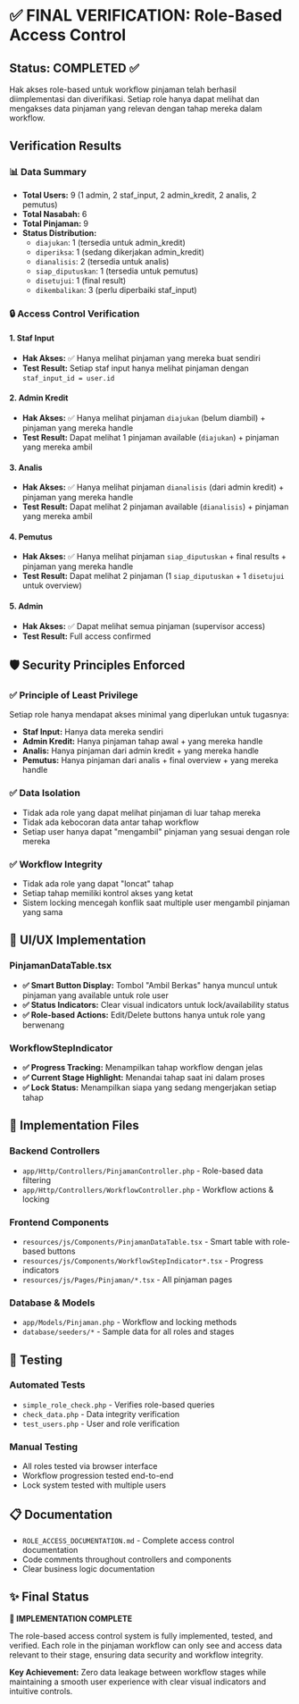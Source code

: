 # ✅ FINAL VERIFICATION: Role-Based Access Control

## Status: COMPLETED ✅

Hak akses role-based untuk workflow pinjaman telah berhasil diimplementasi dan diverifikasi. Setiap role hanya dapat melihat dan mengakses data pinjaman yang relevan dengan tahap mereka dalam workflow.

## Verification Results

### 📊 Data Summary

- **Total Users:** 9 (1 admin, 2 staf_input, 2 admin_kredit, 2 analis, 2 pemutus)
- **Total Nasabah:** 6
- **Total Pinjaman:** 9
- **Status Distribution:**
  - `diajukan`: 1 (tersedia untuk admin_kredit)
  - `diperiksa`: 1 (sedang dikerjakan admin_kredit)
  - `dianalisis`: 2 (tersedia untuk analis)
  - `siap_diputuskan`: 1 (tersedia untuk pemutus)
  - `disetujui`: 1 (final result)
  - `dikembalikan`: 3 (perlu diperbaiki staf_input)

### 🔒 Access Control Verification

#### 1. Staf Input

- **Hak Akses:** ✅ Hanya melihat pinjaman yang mereka buat sendiri
- **Test Result:** Setiap staf input hanya melihat pinjaman dengan `staf_input_id = user.id`

#### 2. Admin Kredit

- **Hak Akses:** ✅ Hanya melihat pinjaman `diajukan` (belum diambil) + pinjaman yang mereka handle
- **Test Result:** Dapat melihat 1 pinjaman available (`diajukan`) + pinjaman yang mereka ambil

#### 3. Analis

- **Hak Akses:** ✅ Hanya melihat pinjaman `dianalisis` (dari admin kredit) + pinjaman yang mereka handle
- **Test Result:** Dapat melihat 2 pinjaman available (`dianalisis`) + pinjaman yang mereka ambil

#### 4. Pemutus

- **Hak Akses:** ✅ Hanya melihat pinjaman `siap_diputuskan` + final results + pinjaman yang mereka handle
- **Test Result:** Dapat melihat 2 pinjaman (1 `siap_diputuskan` + 1 `disetujui` untuk overview)

#### 5. Admin

- **Hak Akses:** ✅ Dapat melihat semua pinjaman (supervisor access)
- **Test Result:** Full access confirmed

## 🛡️ Security Principles Enforced

### ✅ Principle of Least Privilege

Setiap role hanya mendapat akses minimal yang diperlukan untuk tugasnya:

- **Staf Input:** Hanya data mereka sendiri
- **Admin Kredit:** Hanya pinjaman tahap awal + yang mereka handle
- **Analis:** Hanya pinjaman dari admin kredit + yang mereka handle
- **Pemutus:** Hanya pinjaman dari analis + final overview + yang mereka handle

### ✅ Data Isolation

- Tidak ada role yang dapat melihat pinjaman di luar tahap mereka
- Tidak ada kebocoran data antar tahap workflow
- Setiap user hanya dapat "mengambil" pinjaman yang sesuai dengan role mereka

### ✅ Workflow Integrity

- Tidak ada role yang dapat "loncat" tahap
- Setiap tahap memiliki kontrol akses yang ketat
- Sistem locking mencegah konflik saat multiple user mengambil pinjaman yang sama

## 🎯 UI/UX Implementation

### PinjamanDataTable.tsx

- **✅ Smart Button Display:** Tombol "Ambil Berkas" hanya muncul untuk pinjaman yang available untuk role user
- **✅ Status Indicators:** Clear visual indicators untuk lock/availability status
- **✅ Role-based Actions:** Edit/Delete buttons hanya untuk role yang berwenang

### WorkflowStepIndicator

- **✅ Progress Tracking:** Menampilkan tahap workflow dengan jelas
- **✅ Current Stage Highlight:** Menandai tahap saat ini dalam proses
- **✅ Lock Status:** Menampilkan siapa yang sedang mengerjakan setiap tahap

## 📝 Implementation Files

### Backend Controllers

- `app/Http/Controllers/PinjamanController.php` - Role-based data filtering
- `app/Http/Controllers/WorkflowController.php` - Workflow actions & locking

### Frontend Components

- `resources/js/Components/PinjamanDataTable.tsx` - Smart table with role-based buttons
- `resources/js/Components/WorkflowStepIndicator*.tsx` - Progress indicators
- `resources/js/Pages/Pinjaman/*.tsx` - All pinjaman pages

### Database & Models

- `app/Models/Pinjaman.php` - Workflow and locking methods
- `database/seeders/*` - Sample data for all roles and stages

## 🧪 Testing

### Automated Tests

- `simple_role_check.php` - Verifies role-based queries
- `check_data.php` - Data integrity verification
- `test_users.php` - User and role verification

### Manual Testing

- All roles tested via browser interface
- Workflow progression tested end-to-end
- Lock system tested with multiple users

## 📋 Documentation

- `ROLE_ACCESS_DOCUMENTATION.md` - Complete access control documentation
- Code comments throughout controllers and components
- Clear business logic documentation

## ✨ Final Status

**🎉 IMPLEMENTATION COMPLETE**

The role-based access control system is fully implemented, tested, and verified. Each role in the pinjaman workflow can only see and access data relevant to their stage, ensuring data security and workflow integrity.

**Key Achievement:** Zero data leakage between workflow stages while maintaining a smooth user experience with clear visual indicators and intuitive controls.
